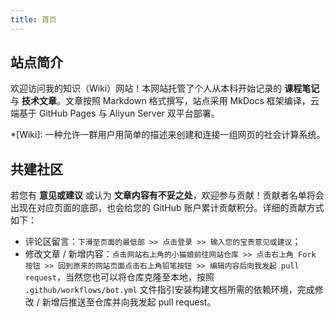 ```yaml
---
title: 首页
---
```


## 站点简介

欢迎访问我的知识（Wiki）网站！本网站托管了个人从本科开始记录的 **课程笔记** 与 **技术文章**。文章按照 Markdown 格式撰写，站点采用 MkDocs 框架编译，云端基于 GitHub Pages 与 Aliyun Server 双平台部署。

*[Wiki]: 一种允许一群用户用简单的描述来创建和连接一组网页的社会计算系统。

## 共建社区

若您有 **意见或建议** 或认为 **文章内容有不妥之处**，欢迎参与贡献！贡献者名单将会出现在对应页面的底部，也会给您的 GitHub 账户累计贡献积分。详细的贡献方式如下：

- 评论区留言：`下滑至页面的最低部 >> 点击登录 >> 输入您的宝贵意见或建议`；
- 修改文章 / 新增内容：`点击网站右上角的小猫娘前往网站仓库 >> 点击右上角 Fork 按钮 >> 回到原来的网站页面点击右上角铅笔按钮 >> 编辑内容后向我发起 pull request`，当然您也可以将仓库克隆至本地，按照 `.github/workflows/bot.yml` 文件指引安装构建文档所需的依赖环境，完成修改 / 新增后推送至仓库并向我发起 pull request。
